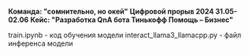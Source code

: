 **Команда: "сомнительно, но окей"**
**Цифровой прорыв 2024 31.05-02.06**
**Кейс: "Разработка QnA бота Тинькофф Помощь – Бизнес"**

train.ipynb - код обучения модели
interact_llama3_llamacpp.py - файл инференса модели

